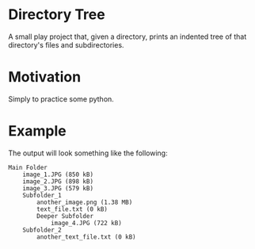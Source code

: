 # Directory Tree

A small play project that, given a directory, prints an indented tree of that directory's files and subdirectories.

# Motivation

Simply to practice some python.

# Example

The output will look something like the following:

```
Main Folder
    image_1.JPG (850 kB)
    image_2.JPG (898 kB)
    image_3.JPG (579 kB)
    Subfolder_1
        another_image.png (1.38 MB)
        text_file.txt (0 kB)
        Deeper Subfolder
            image_4.JPG (722 kB)
    Subfolder_2
        another_text_file.txt (0 kB)
```
